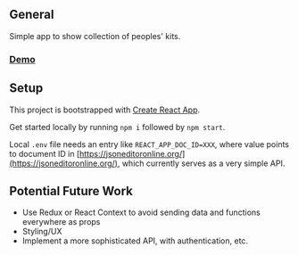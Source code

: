 ## General

Simple app to show collection of peoples' kits.

### [Demo](https://mokkelgjerd.no/drakter)

## Setup

This project is bootstrapped with [Create React App](https://github.com/facebook/create-react-app).

Get started locally by running `npm i` followed by `npm start`.

Local `.env` file needs an entry like `REACT_APP_DOC_ID=XXX`, where value points to document ID in [https://jsoneditoronline.org/](https://jsoneditoronline.org/), which currently serves as a very simple API.

## Potential Future Work

- Use Redux or React Context to avoid sending data and functions everywhere as props
- Styling/UX
- Implement a more sophisticated API, with authentication, etc.
